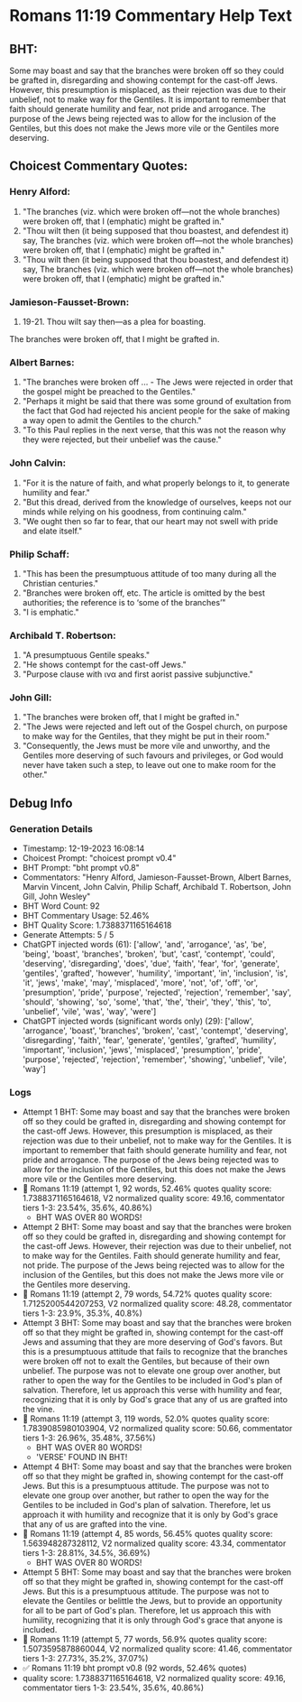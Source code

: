 # Romans 11:19 Commentary Help Text

## BHT:
Some may boast and say that the branches were broken off so they could be grafted in, disregarding and showing contempt for the cast-off Jews. However, this presumption is misplaced, as their rejection was due to their unbelief, not to make way for the Gentiles. It is important to remember that faith should generate humility and fear, not pride and arrogance. The purpose of the Jews being rejected was to allow for the inclusion of the Gentiles, but this does not make the Jews more vile or the Gentiles more deserving.

## Choicest Commentary Quotes:
### Henry Alford:
1. "The branches (viz. which were broken off—not the whole branches) were broken off, that I (emphatic) might be grafted in."
2. "Thou wilt then (it being supposed that thou boastest, and defendest it) say, The branches (viz. which were broken off—not the whole branches) were broken off, that I (emphatic) might be grafted in."
3. "Thou wilt then (it being supposed that thou boastest, and defendest it) say, The branches (viz. which were broken off—not the whole branches) were broken off, that I (emphatic) might be grafted in."

### Jamieson-Fausset-Brown:
1. 19-21. Thou wilt say then—as a
	plea for boasting. 
	
The branches were broken off,
	that I might be grafted in.


### Albert Barnes:
1. "The branches were broken off ... - The Jews were rejected in order that the gospel might be preached to the Gentiles."
2. "Perhaps it might be said that there was some ground of exultation from the fact that God had rejected his ancient people for the sake of making a way open to admit the Gentiles to the church."
3. "To this Paul replies in the next verse, that this was not the reason why they were rejected, but their unbelief was the cause."

### John Calvin:
1. "For it is the nature of faith, and what properly belongs to it, to generate humility and fear."
2. "But this dread, derived from the knowledge of ourselves, keeps not our minds while relying on his goodness, from continuing calm."
3. "We ought then so far to fear, that our heart may not swell with pride and elate itself."

### Philip Schaff:
1. "This has been the presumptuous attitude of too many during all the Christian centuries."
2. "Branches were broken off, etc. The article is omitted by the best authorities; the reference is to ‘some of the branches’"
3. "I is emphatic."

### Archibald T. Robertson:
1. "A presumptuous Gentile speaks."
2. "He shows contempt for the cast-off Jews."
3. "Purpose clause with ινα and first aorist passive subjunctive."

### John Gill:
1. "The branches were broken off, that I might be grafted in."
2. "The Jews were rejected and left out of the Gospel church, on purpose to make way for the Gentiles, that they might be put in their room."
3. "Consequently, the Jews must be more vile and unworthy, and the Gentiles more deserving of such favours and privileges, or God would never have taken such a step, to leave out one to make room for the other."


## Debug Info
### Generation Details
- Timestamp: 12-19-2023 16:08:14
- Choicest Prompt: "choicest prompt v0.4"
- BHT Prompt: "bht prompt v0.8"
- Commentators: "Henry Alford, Jamieson-Fausset-Brown, Albert Barnes, Marvin Vincent, John Calvin, Philip Schaff, Archibald T. Robertson, John Gill, John Wesley"
- BHT Word Count: 92
- BHT Commentary Usage: 52.46%
- BHT Quality Score: 1.7388371165164618
- Generate Attempts: 5 / 5
- ChatGPT injected words (61):
	['allow', 'and', 'arrogance', 'as', 'be', 'being', 'boast', 'branches', 'broken', 'but', 'cast', 'contempt', 'could', 'deserving', 'disregarding', 'does', 'due', 'faith', 'fear', 'for', 'generate', 'gentiles', 'grafted', 'however', 'humility', 'important', 'in', 'inclusion', 'is', 'it', 'jews', 'make', 'may', 'misplaced', 'more', 'not', 'of', 'off', 'or', 'presumption', 'pride', 'purpose', 'rejected', 'rejection', 'remember', 'say', 'should', 'showing', 'so', 'some', 'that', 'the', 'their', 'they', 'this', 'to', 'unbelief', 'vile', 'was', 'way', 'were']
- ChatGPT injected words (significant words only) (29):
	['allow', 'arrogance', 'boast', 'branches', 'broken', 'cast', 'contempt', 'deserving', 'disregarding', 'faith', 'fear', 'generate', 'gentiles', 'grafted', 'humility', 'important', 'inclusion', 'jews', 'misplaced', 'presumption', 'pride', 'purpose', 'rejected', 'rejection', 'remember', 'showing', 'unbelief', 'vile', 'way']

### Logs
- Attempt 1 BHT: Some may boast and say that the branches were broken off so they could be grafted in, disregarding and showing contempt for the cast-off Jews. However, this presumption is misplaced, as their rejection was due to their unbelief, not to make way for the Gentiles. It is important to remember that faith should generate humility and fear, not pride and arrogance. The purpose of the Jews being rejected was to allow for the inclusion of the Gentiles, but this does not make the Jews more vile or the Gentiles more deserving.
- 🔄 Romans 11:19 (attempt 1, 92 words, 52.46% quotes quality score: 1.7388371165164618, V2 normalized quality score: 49.16, commentator tiers 1-3: 23.54%, 35.6%, 40.86%) 
	- BHT WAS OVER 80 WORDS!
- Attempt 2 BHT: Some may boast and say that the branches were broken off so they could be grafted in, disregarding and showing contempt for the cast-off Jews. However, their rejection was due to their unbelief, not to make way for the Gentiles. Faith should generate humility and fear, not pride. The purpose of the Jews being rejected was to allow for the inclusion of the Gentiles, but this does not make the Jews more vile or the Gentiles more deserving.
- 🔄 Romans 11:19 (attempt 2, 79 words, 54.72% quotes quality score: 1.7125200544207253, V2 normalized quality score: 48.28, commentator tiers 1-3: 23.9%, 35.3%, 40.8%)
- Attempt 3 BHT: Some may boast and say that the branches were broken off so that they might be grafted in, showing contempt for the cast-off Jews and assuming that they are more deserving of God's favors. But this is a presumptuous attitude that fails to recognize that the branches were broken off not to exalt the Gentiles, but because of their own unbelief. The purpose was not to elevate one group over another, but rather to open the way for the Gentiles to be included in God's plan of salvation. Therefore, let us approach this verse with humility and fear, recognizing that it is only by God's grace that any of us are grafted into the vine.
- 🔄 Romans 11:19 (attempt 3, 119 words, 52.0% quotes quality score: 1.7839085980103904, V2 normalized quality score: 50.66, commentator tiers 1-3: 26.96%, 35.48%, 37.56%) 
	- BHT WAS OVER 80 WORDS! 
	- 'VERSE' FOUND IN BHT!
- Attempt 4 BHT: Some may boast and say that the branches were broken off so that they might be grafted in, showing contempt for the cast-off Jews. But this is a presumptuous attitude. The purpose was not to elevate one group over another, but rather to open the way for the Gentiles to be included in God's plan of salvation. Therefore, let us approach it with humility and recognize that it is only by God's grace that any of us are grafted into the vine.
- 🔄 Romans 11:19 (attempt 4, 85 words, 56.45% quotes quality score: 1.563948287328112, V2 normalized quality score: 43.34, commentator tiers 1-3: 28.81%, 34.5%, 36.69%) 
	- BHT WAS OVER 80 WORDS!
- Attempt 5 BHT: Some may boast and say that the branches were broken off so that they might be grafted in, showing contempt for the cast-off Jews. But this is a presumptuous attitude. The purpose was not to elevate the Gentiles or belittle the Jews, but to provide an opportunity for all to be part of God's plan. Therefore, let us approach this with humility, recognizing that it is only through God's grace that anyone is included.
- 🔄 Romans 11:19 (attempt 5, 77 words, 56.9% quotes quality score: 1.5073595878860044, V2 normalized quality score: 41.46, commentator tiers 1-3: 27.73%, 35.2%, 37.07%)
- ✅ Romans 11:19 bht prompt v0.8 (92 words, 52.46% quotes)
- quality score: 1.7388371165164618, V2 normalized quality score: 49.16, commentator tiers 1-3: 23.54%, 35.6%, 40.86%)